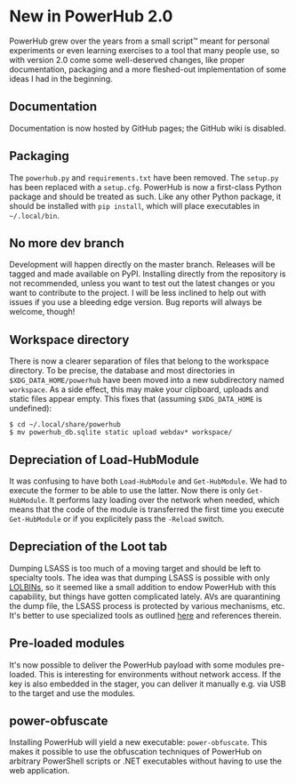 # New in PowerHub 2.0

PowerHub grew over the years from a small script™ meant for personal
experiments or even learning exercises to a tool that many people use, so
with version 2.0 come some well-deserved changes, like proper documentation,
packaging and a more fleshed-out implementation of some ideas I had in the
beginning.

## Documentation

Documentation is now hosted by GitHub pages; the GitHub wiki is disabled.

## Packaging

The `powerhub.py` and `requirements.txt` have been removed. The `setup.py`
has been replaced with a `setup.cfg`. PowerHub is now a first-class
Python package and should be treated as such. Like any other Python package,
it should be installed with `pip install`, which will place executables in
`~/.local/bin`.

## No more dev branch

Development will happen directly on the master branch. Releases will be
tagged and made available on PyPI. Installing directly from the repository
is not recommended, unless you want to test out the latest changes or you
want to contribute to the project. I will be less inclined to help out with
issues if you use a bleeding edge version. Bug reports will always be
welcome, though!

## Workspace directory

There is now a clearer separation of files that belong to the workspace
directory. To be precise, the database and most directories in
`$XDG_DATA_HOME/powerhub` have been moved into a new subdirectory named
`workspace`. As a side effect, this may make your clipboard, uploads and
static files appear empty. This fixes that (assuming `$XDG_DATA_HOME` is
undefined):

```console
$ cd ~/.local/share/powerhub
$ mv powerhub_db.sqlite static upload webdav* workspace/
```

## Depreciation of Load-HubModule

It was confusing to have both `Load-HubModule` and `Get-HubModule`. We had
to execute the former to be able to use the latter. Now there is only
`Get-HubModule`. It performs lazy loading over the network when needed,
which means that the code of the module is transferred the first time you
execute `Get-HubModule` or if you explicitely pass the `-Reload` switch.

## Depreciation of the Loot tab

Dumping LSASS is too much of a moving target and should be left to specialty
tools. The idea was that dumping LSASS is possible with only
[LOLBINs](https://lolbas-project.github.io/), so it seemed like a small
addition to endow PowerHub with this capability, but things have gotten
complicated lately. AVs are quarantining the dump file, the LSASS process is
protected by various mechanisms, etc. It's better to use specialized tools
as outlined [here](https://s3cur3th1ssh1t.github.io/Reflective-Dump-Tools/)
and references therein.

## Pre-loaded modules

It's now possible to deliver the PowerHub payload with some modules
pre-loaded. This is interesting for environments without network access. If
the key is also embedded in the stager, you can deliver it manually e.g. via
USB to the target and use the modules.

## power-obfuscate

Installing PowerHub will yield a new executable: `power-obfuscate`. This
makes it possible to use the obfuscation techniques of PowerHub on arbitrary
PowerShell scripts or .NET executables without having to use the web
application.
